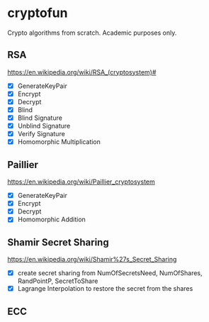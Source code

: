 # cryptofun

Crypto algorithms from scratch. Academic purposes only.


## RSA
https://en.wikipedia.org/wiki/RSA_(cryptosystem)#
- [x] GenerateKeyPair
- [x] Encrypt
- [x] Decrypt
- [x] Blind
- [x] Blind Signature
- [x] Unblind Signature
- [x] Verify Signature
- [x] Homomorphic Multiplication

## Paillier
https://en.wikipedia.org/wiki/Paillier_cryptosystem
- [x] GenerateKeyPair
- [x] Encrypt
- [x] Decrypt
- [x] Homomorphic Addition

## Shamir Secret Sharing
https://en.wikipedia.org/wiki/Shamir%27s_Secret_Sharing
- [x] create secret sharing from NumOfSecretsNeed, NumOfShares, RandPointP, SecretToShare
- [x] Lagrange Interpolation to restore the secret from the shares

## ECC
